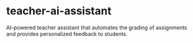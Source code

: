 # teacher-ai-assistant
AI-powered teacher assistant that automates the grading of assignments and provides personalized feedback to students.
